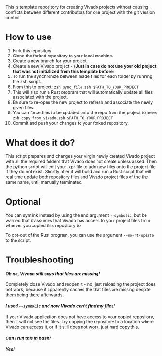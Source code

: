 This is template repository for creating  Vivado projects without causing conflicts between different contributors for one project with the git version control.

# How to use

1. Fork this repository
2. Clone the forked repository to your local machine.
3. Create a new branch for your project.
4. Create a new Vivado project - (**Just in case do not use your old project that was not initialized from this template before**)
5. To run the synchronize between made files for each folder by running the zsh script.
6. From this to project: `zsh sync_file.zsh $PATH_TO_YOUR_PROJECT`
8. This will also run a Rust program that will automatically update all files associated with the project.
9. Be sure to re-open the new project to refresh and associate the newly given files.
7. You can force files to be updated onto the repo from the project to here: `zsh copy_from_vivado.zsh $PATH_TO_YOUR_PROJECT`
6. Commit and push your changes to your forked repository.

# What does it do?

This script prepares and changes your virgin newly created Vivado project with all the required folders that Vivado does not create unless asked. Then the python script will edit your .xpr file to add new files onto the project file if they do not exist. Shortly after it will build and run a Rust script that will real time update both repository files and Vivado project files of the the same name, until manually terminated.

# Optional
You can symlink instead by using the end argument `--symbolic`, but be warned that 
it assumes that Vivado has access to your project files from wherver you copied this repository to.

To opt-out of the Rust program, you can use the argument `--no-rt-update` to the script.

# Troubleshooting

#### *Oh no, Vivado still says that files are missing!*
Completely close Vivado and reopen it - no, just reloading the project does not work, because it
apparently caches the that files are missing despite them being there afterwards.

#### *I used `--symbolic` and now Vivado can't find my files!*
If your Vivado application does not have access to your copied repository, then it will not see the files. Try copying the repository to a location where Vivado can access it, or if it still does not work, just hard copy this.

#### *Can I run this in bash?*

***Yes!***

